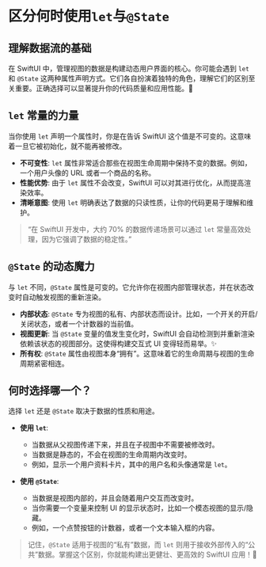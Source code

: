 ﻿# 区分何时使用`let`与`@State`

## 理解数据流的基础

在 SwiftUI 中，管理视图的数据是构建动态用户界面的核心。你可能会遇到 `let` 和 `@State` 这两种属性声明方式。它们各自扮演着独特的角色，理解它们的区别至关重要。正确选择可以显著提升你的代码质量和应用性能。🚀

## `let` 常量的力量

当你使用 `let` 声明一个属性时，你是在告诉 SwiftUI 这个值是不可变的。这意味着一旦它被初始化，就不能再被修改。

*   **不可变性**: `let` 属性非常适合那些在视图生命周期中保持不变的数据。例如，一个用户头像的 URL 或者一个商品的名称。
*   **性能优势**: 由于 `let` 属性不会改变，SwiftUI 可以对其进行优化，从而提高渲染效率。
*   **清晰意图**: 使用 `let` 明确表达了数据的只读性质，让你的代码更易于理解和维护。

> “在 SwiftUI 开发中，大约 70% 的数据传递场景可以通过 `let` 常量高效处理，因为它强调了数据的稳定性。”

## `@State` 的动态魔力

与 `let` 不同，`@State` 属性是可变的。它允许你在视图内部管理状态，并在状态改变时自动触发视图的重新渲染。

*   **内部状态**: `@State` 专为视图的私有、内部状态而设计。比如，一个开关的开启/关闭状态，或者一个计数器的当前值。
*   **视图更新**: 当 `@State` 变量的值发生变化时，SwiftUI 会自动检测到并重新渲染依赖该状态的视图部分。这使得构建交互式 UI 变得轻而易举。✨
*   **所有权**: `@State` 属性由视图本身“拥有”。这意味着它的生命周期与视图的生命周期紧密相连。

## 何时选择哪一个？

选择 `let` 还是 `@State` 取决于数据的性质和用途。

*   **使用 `let`**:
    *   当数据从父视图传递下来，并且在子视图中不需要被修改时。
    *   当数据是静态的，不会在视图的生命周期内改变时。
    *   例如，显示一个用户资料卡片，其中的用户名和头像通常是 `let`。

*   **使用 `@State`**:
    *   当数据是视图内部的，并且会随着用户交互而改变时。
    *   当你需要一个变量来控制 UI 的显示状态时，比如一个模态视图的显示/隐藏。
    *   例如，一个点赞按钮的计数器，或者一个文本输入框的内容。

> 记住，`@State` 适用于视图的“私有”数据，而 `let` 则用于接收外部传入的“公共”数据。掌握这个区别，你就能构建出更健壮、更高效的 SwiftUI 应用！🥳

